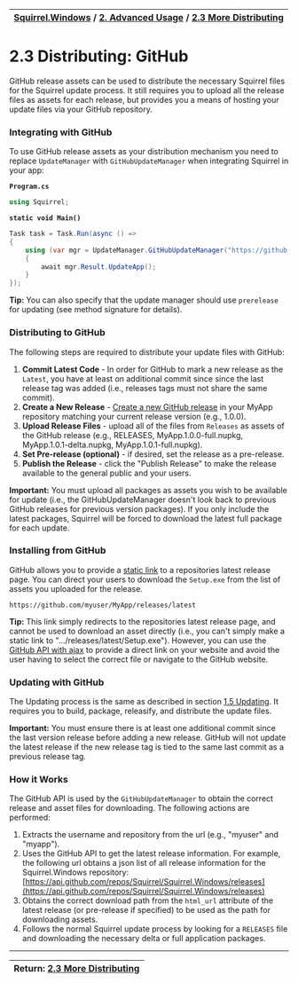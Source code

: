 | [Squirrel.Windows](../README.md) / [2\. Advanced Usage](2-Advanced-Usage.md) / [2.3 More Distributing](2.3-More-Distributing.md)|
|:---|

# 2.3 Distributing: GitHub

GitHub release assets can be used to distribute the necessary Squirrel files for the Squirrel update process. It still requires you to upload all the release files as assets for each release, but provides you a means of hosting your update files via your GitHub repository.

### Integrating with GitHub

To use GitHub release assets as your distribution mechanism you need to replace `UpdateManager` with `GitHubUpdateManager` when integrating Squirrel in your app:  

**`Program.cs`**

~~~cs
using Squirrel;
~~~

**`static void Main()`**

~~~cs
Task task = Task.Run(async () =>{    using (var mgr = UpdateManager.GitHubUpdateManager("https://github.com/myuser/myapp"))    {        await mgr.Result.UpdateApp();    }});
~~~

**Tip:** You can also specify that the update manager should use `prerelease` for updating (see method signature for details).

### Distributing to GitHub

The following steps are required to distribute your update files with GitHub:

1. **Commit Latest Code** - In order for GitHub to mark a new release as the `Latest`, you have at least on additional commit since since the last release tag was added (i.e., releases tags must not share the same commit).
1. **Create a New Release** - [Create a new GitHub release](https://help.github.com/articles/creating-releases/) in your MyApp repository matching your current release version (e.g., 1.0.0).
2. **Upload Release Files** - upload all of the files from `Releases` as assets of the GitHub release (e.g., RELEASES, MyApp.1.0.0-full.nupkg, MyApp.1.0.1-delta.nupkg, MyApp.1.0.1-full.nupkg). 
3. **Set Pre-release (optional)** - if desired, set the release as a pre-release. 
4. **Publish the Release** - click the "Publish Release" to make the release available to the general public and your users.

**Important:** You must upload all packages as assets you wish to be available for update (i.e., the GitHubUpdateManager doesn't look back to previous GitHub releases for previous version packages). If you only include the latest packages, Squirrel will be forced to download the latest full package for each update.

### Installing from GitHub

GitHub allows you to provide a [static link](https://help.github.com/articles/linking-to-releases/) to a repositories latest release page. You can direct your users to download the `Setup.exe` from the list of assets you uploaded for the release.

~~~
https://github.com/myuser/MyApp/releases/latest
~~~

**Tip:** This link simply redirects to the repositories latest release page, and cannot be used to download an asset directly (i.e., you can't simply make a static link to ".../releases/latest/Setup.exe"). However, you can use the [GitHub API with ajax](http://stackoverflow.com/a/26454035) to provide a direct link on your website and avoid the user having to select the correct file or navigate to the GitHub website.

### Updating with GitHub

The Updating process is the same as described in section [1.5 Updating](1.5-Updating.md). It requires you to build, package, releasify, and distribute the update files. 

**Important:** You must ensure there is at least one additional commit since the last version release before adding a new release. GitHub will not update the latest release if the new release tag is tied to the same last commit as a previous release tag.

### How it Works

The GitHub API is used by the `GitHubUpdateManager` to obtain the correct release and asset files for downloading. The following actions are performed:

1. Extracts the username and repository from the url (e.g., "myuser" and "myapp").
2. Uses the GitHub API to get the latest release information. For example, the following url obtains a json list of all release information for the Squirrel.Windows repository: [https://api.github.com/repos/Squirrel/Squirrel.Windows/releases](https://api.github.com/repos/Squirrel/Squirrel.Windows/releases)
3. Obtains the correct download path from the `html_url` attribute of the latest release (or pre-release if specified) to be used as the path for downloading assets. 
4. Follows the normal Squirrel update process by looking for a `RELEASES` file and downloading the necessary delta or full application packages.

---
| Return: [2.3 More Distributing](2.3-More-Distributing.md)|
|----|



